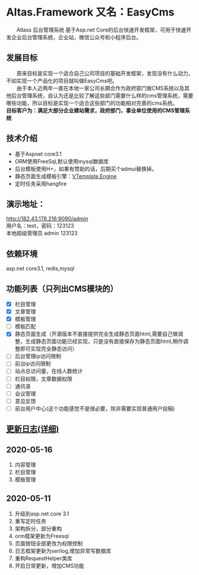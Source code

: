 # Altas.Framework 又名：EasyCms
&emsp;&emsp;Atlass 后台管理系统 基于Asp.net Core的后台快速开发框架，可用于快速开发企业后台管理系统，企业站，微信公众号和小程序后台。
## 发展目标
&emsp;&emsp;原来目标是实现一个适合自己公司项目的基础开发框架，发现没有什么动力，不如实现一个产品化的项目就叫做EasyCms吧。  
 &emsp;&emsp;由于本人近两年一直在本地一家公司长期合作为政府部门做CMS系统以及其他后台管理系统，自认为还是比较了解这些部门需要什么样的cms管理系统，需要哪些功能，所以目标是实现一个适合这些部门的功能相对完善的cms系统。  
 **目标客户为：满足大部分企业建站需求，政府部门，事业单位使用的CMS管理系统**
## 技术介绍
+ 基于Aspnet core3.1  
+ ORM使用FreeSql,默认使用mysql数据库
+ 后台模板使用H+，如果有赞助的话，后期买个admui替换掉。
+ 静态页面生成模板引擎：[VTemplate.Engine](https://github.com/jasonyush/VTemplate.Engine)
+ 定时任务采用hangfire
## 演示地址：
 http://182.43.178.216:9090/admin  
 用户名：test，密码：123123  
 本地超级管理员 admin 123123
## 依赖环境
asp.net core3.1, redis,mysql
## 功能列表（只列出CMS模块的）
+ [x] 栏目管理
+ [x] 文章管理
+ [x] 模板管理
+ [ ] 模板匹配
+ [x] 静态页面生成（开源版本不直接提供完全生成静态页面html,需要自己做调整，生成静态页面功能已经实现，只是没有直接保存为静态页面html,稍作调整即可实现完全静态访问）
+ [ ] 后台管理ip访问限制
+ [ ] 前台ip访问限制
+ [ ] 站点总访问量，在线人数统计
+ [ ] 栏目权限，文章数据权限
+ [ ] 通讯录
+ [ ] 会议管理
+ [ ] 意见反馈
+ [ ] 前台用户中心(这个功能感觉不是很必要，除非需要实现普通用户投稿)
## [更新日志(详细)](Update.md) 
## 2020-05-16
1. 内容管理
2. 栏目管理
3. 模板管理
## 2020-05-11
 1. 升级到asp.net core 3.1  
 2. 重写定时任务   
 3. 架构拆分，部分重构  
 4. orm框架更新为Freesql  
 5. 页面按钮全部更改为权限控制  
 6. 日志框架更新为serilog,增加异常写数据库  
 7. 重构RequestHelper类库  
 8. 开启日常更新，增加CMS功能  